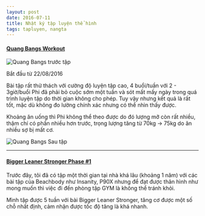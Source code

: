 ```yaml
---
layout: post
date: 2016-07-11
title: Nhật ký tập luyện thể hình
tags: tapluyen, nangta
---
```







#### [Quang Bangs Workout](http://blog.duongphi.com/quang-bangs-workout-phase-2)

![Quang Bangs trước tập](https://cloud.githubusercontent.com/assets/19565657/17852071/75abaeb4-688f-11e6-8268-46438bcb8038.jpg)

Bắt đầu từ 22/08/2016

Bài tập rất thử thách với cường độ luyện tập cao, 4 buổi/tuần với 2 - 3giờ/buổi Phi đã phải bỏ cuộc sớm một tuần và sót mất mấy ngày trong quá trình luyện tập do thời gian không cho phép. Tuy vậy nhưng kết quả là rất tốt, mặc dù không đo lường chính xác nhưng có thể nhìn thấy được. 

Khoảng ăn uống thì Phi không thể theo được do đó lượng mỡ còn rất nhiều, thậm chí có phần nhiều hơn trước, trọng lượng tăng từ 70kg -> 75kg do ăn nhiều sợ bị mất cơ.

![Quang Bangs Sau tập](https://cloud.githubusercontent.com/assets/19565657/20461819/5e782d1e-af3c-11e6-98bf-66be6cf766a5.jpg)

---

#### [Bigger Leaner Stronger Phase #1](http://blog.duongphi.com/bigger-leaner-stronger-phase-1)

Trước đây, tôi đã có tập một thời gian tại nhà khá lâu (khoảng 1 năm) với các bài tập của Beachbody như Insanity, P90X nhưng để đạt được thân hình như mong muốn thì việc đi đến phòng tập GYM là không thể tránh khỏi.

Mình tập được 5 tuần với bài Bigger Leaner Stronger, tăng cơ được một số chỗ nhất định, cảm nhận được tốc độ tăng là khá nhanh.
